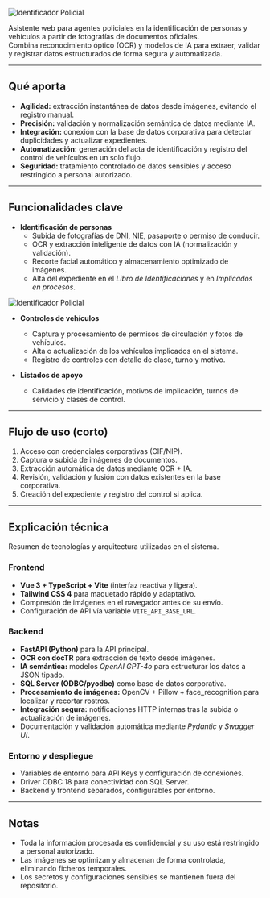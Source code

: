 ![Identificador Policial](/projects/identificador.png)

Asistente web para agentes policiales en la identificación de personas y vehículos a partir de fotografías de documentos oficiales.  
Combina reconocimiento óptico (OCR) y modelos de IA para extraer, validar y registrar datos estructurados de forma segura y automatizada.

---

## Qué aporta
- **Agilidad:** extracción instantánea de datos desde imágenes, evitando el registro manual.
- **Precisión:** validación y normalización semántica de datos mediante IA.
- **Integración:** conexión con la base de datos corporativa para detectar duplicidades y actualizar expedientes.
- **Automatización:** generación del acta de identificación y registro del control de vehículos en un solo flujo.
- **Seguridad:** tratamiento controlado de datos sensibles y acceso restringido a personal autorizado.

---

## Funcionalidades clave
- **Identificación de personas**
  - Subida de fotografías de DNI, NIE, pasaporte o permiso de conducir.
  - OCR y extracción inteligente de datos con IA (normalización y validación).
  - Recorte facial automático y almacenamiento optimizado de imágenes.
  - Alta del expediente en el *Libro de Identificaciones* y en *Implicados en procesos*.

![Identificador Policial](/projects/identificador-review.png)


- **Controles de vehículos**
  - Captura y procesamiento de permisos de circulación y fotos de vehículos.
  - Alta o actualización de los vehículos implicados en el sistema.
  - Registro de controles con detalle de clase, turno y motivo.

- **Listados de apoyo**
  - Calidades de identificación, motivos de implicación, turnos de servicio y clases de control.

---

## Flujo de uso (corto)
1. Acceso con credenciales corporativas (CIF/NIP).  
2. Captura o subida de imágenes de documentos.  
3. Extracción automática de datos mediante OCR + IA.  
4. Revisión, validación y fusión con datos existentes en la base corporativa.  
5. Creación del expediente y registro del control si aplica.

---

## Explicación técnica

Resumen de tecnologías y arquitectura utilizadas en el sistema.

### Frontend
- **Vue 3 + TypeScript + Vite** (interfaz reactiva y ligera).  
- **Tailwind CSS 4** para maquetado rápido y adaptativo.  
- Compresión de imágenes en el navegador antes de su envío.  
- Configuración de API vía variable `VITE_API_BASE_URL`.

### Backend
- **FastAPI (Python)** para la API principal.  
- **OCR con docTR** para extracción de texto desde imágenes.  
- **IA semántica:** modelos *OpenAI GPT-4o* para estructurar los datos a JSON tipado.  
- **SQL Server (ODBC/pyodbc)** como base de datos corporativa.  
- **Procesamiento de imágenes:** OpenCV + Pillow + face_recognition para localizar y recortar rostros.  
- **Integración segura:** notificaciones HTTP internas tras la subida o actualización de imágenes.  
- Documentación y validación automática mediante *Pydantic* y *Swagger UI*.

### Entorno y despliegue
- Variables de entorno para API Keys y configuración de conexiones.  
- Driver ODBC 18 para conectividad con SQL Server.  
- Backend y frontend separados, configurables por entorno.  

---

## Notas
- Toda la información procesada es confidencial y su uso está restringido a personal autorizado.  
- Las imágenes se optimizan y almacenan de forma controlada, eliminando ficheros temporales.  
- Los secretos y configuraciones sensibles se mantienen fuera del repositorio.